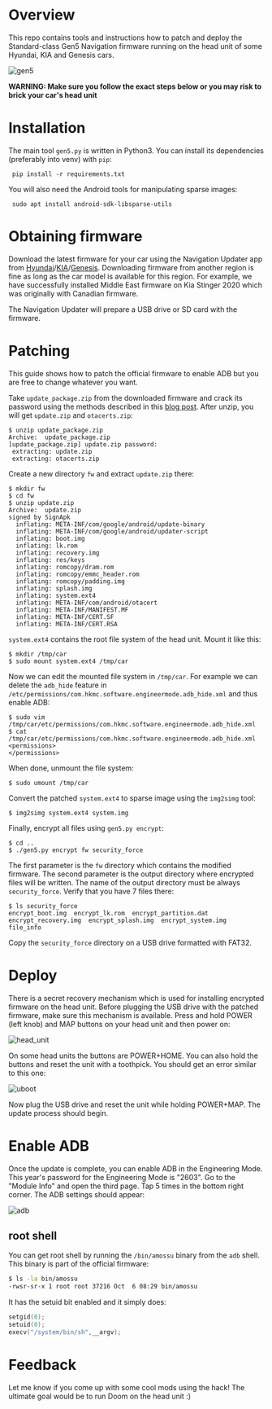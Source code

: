 # Overview
This repo contains tools and instructions how to patch and deploy the Standard-class 
Gen5 Navigation firmware running on the head unit of some Hyundai, KIA and Genesis cars.

![gen5](/pics/gen5.png "Standard-class Gen5 Navigation")

**WARNING: Make sure you follow the exact steps below or you may risk to brick your car's head unit**

# Installation
The main tool `gen5.py` is written in Python3. You can install its dependencies (preferably into venv) with `pip`:
```
 pip install -r requirements.txt
```
You will also need the Android tools for manipulating sparse images:
```
 sudo apt install android-sdk-libsparse-utils
```

# Obtaining firmware

Download the latest firmware for your car using the Navigation Updater app from [Hyundai](https://update.hyundai.com/)/[KIA](https://update.kia.com/)/[Genesis](https://update.genesis.com/). Downloading firmware from another region is fine as long as the car model is available for this region.
For example, we have successfully installed Middle East firmware on Kia Stinger 2020 which was originally with Canadian firmware.

The Navigation Updater will prepare a USB drive or SD card with the firmware.

# Patching
This guide shows how to patch the official firmware to enable ADB but you are free to change whatever you want.

Take `update_package.zip` from the downloaded firmware and crack its password using the methods described in this [blog post](https://xakcop.com/post/hyundai-hack/). After unzip, you will get `update.zip` and `otacerts.zip`:
```
$ unzip update_package.zip 
Archive:  update_package.zip
[update_package.zip] update.zip password: 
 extracting: update.zip              
 extracting: otacerts.zip            

```
Create a new directory `fw` and extract `update.zip` there:
```
$ mkdir fw
$ cd fw
$ unzip update.zip 
Archive:  update.zip
signed by SignApk
  inflating: META-INF/com/google/android/update-binary  
  inflating: META-INF/com/google/android/updater-script  
  inflating: boot.img                
  inflating: lk.rom                  
  inflating: recovery.img            
  inflating: res/keys                
  inflating: romcopy/dram.rom        
  inflating: romcopy/emmc_header.rom  
  inflating: romcopy/padding.img     
  inflating: splash.img              
  inflating: system.ext4             
  inflating: META-INF/com/android/otacert  
  inflating: META-INF/MANIFEST.MF    
  inflating: META-INF/CERT.SF        
  inflating: META-INF/CERT.RSA       
```
`system.ext4` contains the root file system of the head unit. Mount it like this:

```
$ mkdir /tmp/car
$ sudo mount system.ext4 /tmp/car
```
Now we can edit the mounted file system in `/tmp/car`.
For example we can delete the `adb_hide` feature in `/etc/permissions/com.hkmc.software.engineermode.adb_hide.xml` and thus enable ADB:
```
$ sudo vim /tmp/car/etc/permissions/com.hkmc.software.engineermode.adb_hide.xml
$ cat /tmp/car/etc/permissions/com.hkmc.software.engineermode.adb_hide.xml
<permissions>
</permissions>
```
When done, unmount the file system:
```
$ sudo umount /tmp/car
```
Convert the patched `system.ext4` to sparse image using the `img2simg` tool:
```
$ img2simg system.ext4 system.img
```
Finally, encrypt all files using `gen5.py encrypt`:
```
$ cd ..
$ ./gen5.py encrypt fw security_force
```
The first parameter is the `fw` directory which contains the modified firmware.
The second parameter is the output directory where encrypted files will be written.
The name of the output directory must be always `security_force`.
Verify that you have 7 files there:
```
$ ls security_force 
encrypt_boot.img  encrypt_lk.rom  encrypt_partition.dat  encrypt_recovery.img  encrypt_splash.img  encrypt_system.img  file_info
```
Copy the `security_force` directory on a USB drive formatted with FAT32.
  
# Deploy
There is a secret recovery mechanism which is used for installing encrypted firmware on the head unit.
Before plugging the USB drive with the patched firmware, make sure this mechanism is available.
Press and hold POWER (left knob) and MAP buttons on your head unit and then power on:

![head_unit](/pics/head_unit.jpg "Head unit")

On some head units the buttons are POWER+HOME. You can also hold the buttons and reset the unit with a toothpick.
You should get an error similar to this one:

![uboot](/pics/uboot.jpg "u-boot")

Now plug the USB drive and reset the unit while holding POWER+MAP. The update process should begin.

# Enable ADB

Once the update is complete, you can enable ADB in the Engineering Mode.
This year's password for the Engineering Mode is "2603".
Go to the "Module Info" and open the third page. Tap 5 times in the bottom right corner. The ADB settings should appear:

![adb](/pics/adb.jpg "adb")

## root shell

You can get root shell by running the `/bin/amossu` binary from the `adb` shell. This binary is part of the official firmware:
```sh
$ ls -la bin/amossu
-rwsr-sr-x 1 root root 37216 Oct  6 08:29 bin/amossu
```
It has the setuid bit enabled and it simply does:
```c
setgid(0);
setuid(0);
execv("/system/bin/sh",__argv);
```

# Feedback

Let me know if you come up with some cool mods using the hack!
The ultimate goal would be to run Doom on the head unit :)

